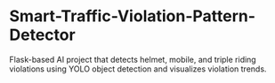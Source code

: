 # Smart-Traffic-Violation-Pattern-Detector
Flask-based AI project that detects helmet, mobile, and triple riding violations using YOLO object detection and visualizes violation trends.
